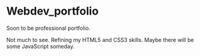# Webdev_portfolio
Soon to be professional portfolio.

Not much to see. Refining my HTML5 and CSS3 skills. Maybe there will be some JavaScript someday.
